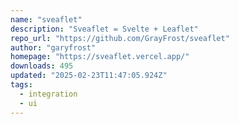 ```yaml
---
name: "sveaflet"
description: "Sveaflet = Svelte + Leaflet"
repo_url: "https://github.com/GrayFrost/sveaflet"
author: "garyfrost"
homepage: "https://sveaflet.vercel.app/"
downloads: 495
updated: "2025-02-23T11:47:05.924Z"
tags: 
  - integration
  - ui
---
```

